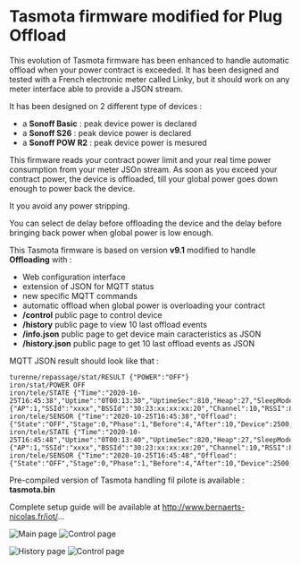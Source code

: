 Tasmota firmware modified for Plug Offload
=============

This evolution of Tasmota firmware has been enhanced to handle automatic offload when your power contract is exceeded. It has been designed and tested with a French electronic meter called Linky, but it should work on any meter interface able to provide a JSON stream.

It has been designed on 2 different type of devices :
  * a **Sonoff Basic** : peak device power is declared
  * a **Sonoff S26** : peak device power is declared
  * a **Sonoff POW R2** : peak device power is mesured 

This firmware reads your contract power limit and your real time power consumption from your meter JSOn stream. As soon as you exceed your contract power, the device is offloaded, till your global power goes down enough to power back the device.

It you avoid any power stripping.


You can select de delay before offloading the device and the delay before bringing back power when global power is low enough.

This Tasmota firmware is based on version **v9.1** modified to handle **Offloading** with :
  * Web configuration interface
  * extension of JSON for MQTT status
  * new specific MQTT commands
  * automatic offload when global power is overloading your contract
  * **/control** public page to control device
  * **/history** public page to view 10 last offload events
  * **/info.json** public page to get device main caracteristics as JSON
  * **/history.json** public page to get 10 last offload events as JSON

MQTT JSON result should look like that :

    turenne/repassage/stat/RESULT {"POWER":"OFF"}
    iron/stat/POWER OFF
    iron/tele/STATE {"Time":"2020-10-25T16:45:38","Uptime":"0T00:13:30","UptimeSec":810,"Heap":27,"SleepMode":"Dynamic","Sleep":50,"LoadAvg":19,"MqttCount":1,"POWER":"OFF","Wifi":{"AP":1,"SSId":"xxxx","BSSId":"30:23:xx:xx:xx:20","Channel":10,"RSSI":86,"Signal":-57,"LinkCount":1,"Downtime":"0T00:00:05"}}
    iron/tele/SENSOR {"Time":"2020-10-25T16:45:38","Offload":{"State":"OFF","Stage":0,"Phase":1,"Before":4,"After":10,"Device":2500,"Max":6600,"Contract":6000,"Adjust":10,"Topic":"compteur/tele/SENSOR","KeyInst":"SINSTS1","KeyMax":"SSOUSC"},"IP":"192.168.1.77","MAC":"A4:CF:xx:xx:xx:2E"}
    iron/tele/STATE {"Time":"2020-10-25T16:45:48","Uptime":"0T00:13:40","UptimeSec":820,"Heap":27,"SleepMode":"Dynamic","Sleep":50,"LoadAvg":19,"MqttCount":1,"POWER":"OFF","Wifi":{"AP":1,"SSId":"xxxx","BSSId":"30:23:xx:xx:xx:20","Channel":10,"RSSI":84,"Signal":-58,"LinkCount":1,"Downtime":"0T00:00:05"}}
    iron/tele/SENSOR {"Time":"2020-10-25T16:45:48","Offload":{"State":"OFF","Stage":0,"Phase":1,"Before":4,"After":10,"Device":2500,"Max":6600,"Contract":6000,"Adjust":10,"Topic":"compteur/tele/SENSOR","KeyInst":"SINSTS1","KeyMax":"SSOUSC"},"IP":"192.168.1.77","MAC":"A4:CF:xx:xx:xx:2E"}

Pre-compiled version of Tasmota handling fil pilote is available : **tasmota.bin**

Complete setup guide will be available at http://www.bernaerts-nicolas.fr/iot/...

![Main page](https://raw.githubusercontent.com/NicolasBernaerts/tasmota/master/offload/screen/tasmota-offload-main.png)  ![Control page](https://raw.githubusercontent.com/NicolasBernaerts/tasmota/master/offload/screen/tasmota-offload-config.png)

![History page](https://raw.githubusercontent.com/NicolasBernaerts/tasmota/master/offload/screen/tasmota-offload-history.png)  ![Control page](https://raw.githubusercontent.com/NicolasBernaerts/tasmota/master/offload/screen/tasmota-offload-control.png) 
